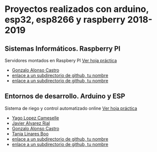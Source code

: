 # Proyectos realizados con arduino, esp32, esp8266 y raspberry 2018-2019

## Sistemas Informáticos. Raspberry PI
Servidores montados en Raspbery PI [Ver hoja práctica](https://docs.google.com/presentation/d/1SLa452j-mQ8wyZaIyg5jDmb8VSSN3wDr2zAyWz1mZtg/edit?usp=sharing)

- [Gonzalo Alonso Castro](/gonzaloAlonsoCastro)
- [enlace a un subdirectorio de github, tu nombre](http://www.abc.net)
- [enlace a un subdirectorio de github, tu nombre](http://www.abc.net)


## Entornos de desarrollo. Arduino y ESP
Sistema de riego y control automatizado online [Ver hoja práctica](https://docs.google.com/document/d/1SC7DdUTaHDxf4X1nIJmg03g4w0MTwMiJViOqJMkAnUk/edit?usp=sharing)

- [Yago Lopez Cameselle](https://github.com/Yagatus/PruebasArduino)
- [Javier Alvarez Rial](https://github.com//)
- [Gonzalo Alonso Castro](https://github.com/gonAlonso/PracticasArduinoCEBEM2019)
- [Tania Linares Boo](https://github.com/tanialeee/EjerciciosArduino)
- [enlace a un subdirectorio de github, tu nombre](http://www.abc.net)
- [enlace a un subdirectorio de github, tu nombre](http://www.abc.net)

